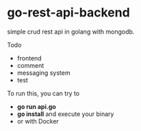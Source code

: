 # go-rest-api-backend

simple crud rest api in golang with mongodb.

Todo
+ frontend
+ comment
+ messaging system
+ test

To run this, 
you can try to 
+ **go run api.go**
+ **go install** and execute your binary
+ or with Docker
